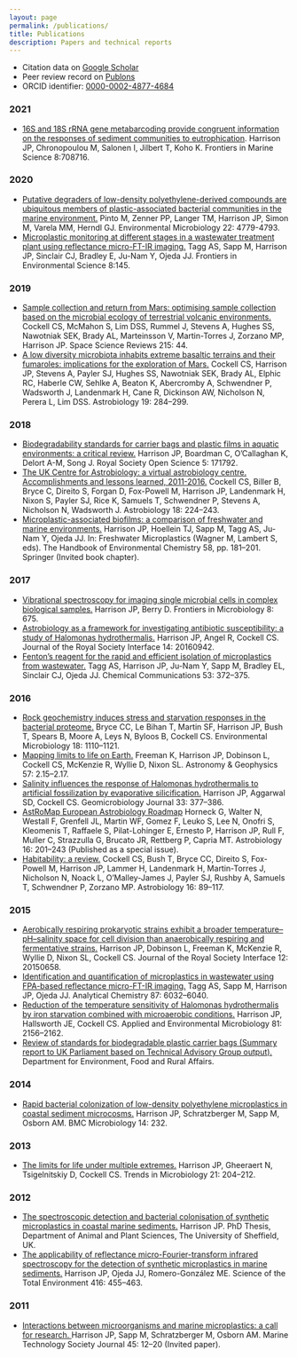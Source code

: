 ```yaml
---
layout: page
permalink: /publications/
title: Publications
description: Papers and technical reports
---
```


- Citation data on [Google Scholar](https://scholar.google.com/citations?user=ZqkvSqsAAAAJ)
- Peer review record on [Publons](https://publons.com/researcher/336455/jesse-harrison/)
- ORCID identifier: [0000-0002-4877-4684](https://orcid.org/0000-0002-4877-4684)

### 2021

- [16S and 18S rRNA gene metabarcoding provide congruent information on the responses of sediment communities to eutrophication](https://www.frontiersin.org/articles/10.3389/fmars.2021.708716/abstract). Harrison JP, Chronopoulou M, Salonen I, Jilbert T, Koho K. Frontiers in Marine Science 8:708716.

### 2020

- [Putative degraders of low-density polyethylene-derived compounds are ubiquitous members of plastic-associated bacterial communities in the marine environment.](https://sfamjournals.onlinelibrary.wiley.com/doi/10.1111/1462-2920.15232) Pinto M, Zenner PP, Langer TM, Harrison JP, Simon M, Varela MM, Herndl GJ. Environmental Microbiology 22: 4779-4793.
- [Microplastic monitoring at different stages in a wastewater treatment plant using reflectance micro-FT-IR imaging.](https://www.frontiersin.org/articles/10.3389/fenvs.2020.00145/full) Tagg AS, Sapp M, Harrison JP, Sinclair CJ, Bradley E, Ju-Nam Y, Ojeda JJ. Frontiers in Environmental Science 8:145.

### 2019

- [Sample collection and return from Mars: optimising sample collection based on the microbial ecology of terrestrial volcanic environments.](https://link.springer.com/article/10.1007/s11214-019-0609-7) Cockell CS, McMahon S, Lim DSS, Rummel J, Stevens A, Hughes SS, Nawotniak SEK, Brady AL, Marteinsson V, Martin-Torres J, Zorzano MP, Harrison JP. Space Science Reviews 215: 44.
- [A low diversity microbiota inhabits extreme basaltic terrains and their fumaroles: implications for the exploration of Mars.](https://www.liebertpub.com/doi/full/10.1089/ast.2018.1870) Cockell CS, Harrison JP, Stevens A, Payler SJ, Hughes SS, Nawotniak SEK, Brady AL, Elphic RC, Haberle CW, Sehlke A, Beaton K, Abercromby A, Schwendner P, Wadsworth J, Landenmark H, Cane R, Dickinson AW, Nicholson N, Perera L, Lim DSS. Astrobiology 19: 284–299.

### 2018

- [Biodegradability standards for carrier bags and plastic films in aquatic environments: a critical review.](http://rsos.royalsocietypublishing.org/content/5/5/171792) Harrison JP, Boardman C, O’Callaghan K, Delort A-M, Song J. Royal Society Open Science 5: 171792.
- [The UK Centre for Astrobiology: a virtual astrobiology centre. Accomplishments and lessons learned, 2011-2016.](http://online.liebertpub.com/doi/pdfplus/10.1089/ast.2017.1713) Cockell CS, Biller B, Bryce C, Direito S, Forgan D, Fox-Powell M, Harrison JP, Landenmark H, Nixon S, Payler SJ, Rice K, Samuels T, Schwendner P, Stevens A, Nicholson N, Wadsworth J. Astrobiology 18: 224–243.
- [Microplastic-associated biofilms: a comparison of freshwater and marine environments.](https://link.springer.com/chapter/10.1007/978-3-319-61615-5_9) Harrison JP, Hoellein TJ, Sapp M, Tagg AS, Ju-Nam Y, Ojeda JJ. In: Freshwater Microplastics (Wagner M, Lambert S, eds). The Handbook of Environmental Chemistry 58, pp. 181–201. Springer (Invited book chapter).

### 2017

- [Vibrational spectroscopy for imaging single microbial cells in complex biological samples.](http://journal.frontiersin.org/article/10.3389/fmicb.2017.00675/abstract) Harrison JP, Berry D. Frontiers in Microbiology 8: 675.
- [Astrobiology as a framework for investigating antibiotic susceptibility: a study of Halomonas hydrothermalis.](http://rsif.royalsocietypublishing.org/content/14/126/20160942) Harrison JP, Angel R, Cockell CS. Journal of the Royal Society Interface 14: 20160942.
- [Fenton’s reagent for the rapid and efficient isolation of microplastics from wastewater.](http://pubs.rsc.org/en/content/articlehtml/2017/cc/c6cc08798a) Tagg AS, Harrison JP, Ju-Nam Y, Sapp M, Bradley EL, Sinclair CJ, Ojeda JJ. Chemical Communications 53: 372–375.

### 2016

- [Rock geochemistry induces stress and starvation responses in the bacterial proteome.](http://onlinelibrary.wiley.com/doi/10.1111/1462-2920.13093/abstract) Bryce CC, Le Bihan T, Martin SF, Harrison JP, Bush T, Spears B, Moore A, Leys N, Byloos B, Cockell CS. Environmental Microbiology 18: 1110–1121.
- [Mapping limits to life on Earth.](http://astrogeo.oxfordjournals.org/content/57/2/2.15.full) Freeman K, Harrison JP, Dobinson L, Cockell CS, McKenzie R, Wyllie D, Nixon SL. Astronomy & Geophysics 57: 2.15–2.17.
- [Salinity influences the response of Halomonas hydrothermalis to artificial fossilization by evaporative silicification.](http://www.tandfonline.com/doi/full/10.1080/01490451.2015.1045634) Harrison JP, Aggarwal SD, Cockell CS. Geomicrobiology Journal 33: 377–386.
- [AstRoMap European Astrobiology Roadmap](https://www.liebertpub.com/doi/full/10.1089/ast.2015.1441) Horneck G, Walter N, Westall F, Grenfell JL, Martin WF, Gomez F, Leuko S, Lee N, Onofri S, Kleomenis T, Raffaele S, Pilat-Lohinger E, Ernesto P, Harrison JP, Rull F, Muller C, Strazzulla G, Brucato JR, Rettberg P, Capria MT. Astrobiology 16: 201–243 (Published as a special issue).
- [Habitability: a review.](http://online.liebertpub.com/doi/pdfplus/10.1089/ast.2015.1295) Cockell CS, Bush T, Bryce CC, Direito S, Fox-Powell M, Harrison JP, Lammer H, Landenmark H, Martin-Torres J, Nicholson N, Noack L, O’Malley-James J, Payler SJ, Rushby A, Samuels T, Schwendner P, Zorzano MP. Astrobiology 16: 89–117.

### 2015

- [Aerobically respiring prokaryotic strains exhibit a broader temperature–pH–salinity space for cell division than anaerobically respiring and fermentative strains.](http://rsif.royalsocietypublishing.org/content/12/110/20150658) Harrison JP, Dobinson L, Freeman K, McKenzie R, Wyllie D, Nixon SL, Cockell CS. Journal of the Royal Society Interface 12: 20150658.
- [Identification and quantification of microplastics in wastewater using FPA-based reflectance micro-FT-IR imaging.](https://pubs.acs.org/doi/full/10.1021/acs.analchem.5b00495) Tagg AS, Sapp M, Harrison JP, Ojeda JJ. Analytical Chemistry 87: 6032–6040.
- [Reduction of the temperature sensitivity of Halomonas hydrothermalis by iron starvation combined with microaerobic conditions.](http://aem.asm.org/content/81/6/2156.full) Harrison JP, Hallsworth JE, Cockell CS. Applied and Environmental Microbiology 81: 2156–2162.
- [Review of standards for biodegradable plastic carrier bags (Summary report to UK Parliament based on Technical Advisory Group output).](https://www.gov.uk/government/uploads/system/uploads/attachment_data/file/485904/carrier-bag-biodegradable-report-2015.pdf) Department for Environment, Food and Rural Affairs.

### 2014

- [Rapid bacterial colonization of low-density polyethylene microplastics in coastal sediment microcosms.](https://bmcmicrobiol.biomedcentral.com/articles/10.1186/s12866-014-0232-4) Harrison JP, Schratzberger M, Sapp M, Osborn AM. BMC Microbiology 14: 232.

### 2013

- [The limits for life under multiple extremes.](http://www.sciencedirect.com/science/article/pii/S0966842X13000206) Harrison JP, Gheeraert N, Tsigelnitskiy D, Cockell CS. Trends in Microbiology 21: 204–212.

### 2012

- [The spectroscopic detection and bacterial colonisation of synthetic microplastics in coastal marine sediments.](http://etheses.whiterose.ac.uk/2643/) Harrison JP. PhD Thesis, Department of Animal and Plant Sciences, The University of Sheffield, UK.
- [The applicability of reflectance micro-Fourier-transform infrared spectroscopy for the detection of synthetic microplastics in marine sediments.](http://www.sciencedirect.com/science/article/pii/S0048969711013969) Harrison JP, Ojeda JJ, Romero-González ME. Science of the Total Environment 416: 455–463.

### 2011

- [Interactions between microorganisms and marine microplastics: a call for research. ](http://www.ingentaconnect.com/content/mts/mtsj/2011/00000045/00000002/art00003) Harrison JP, Sapp M, Schratzberger M, Osborn AM. Marine Technology Society Journal 45: 12–20 (Invited paper).
